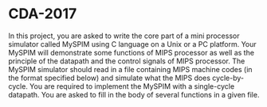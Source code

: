 # CDA-2017

In this project, you are asked to write the core part of a mini processor simulator called MySPIM using C language on a Unix or a PC platform. Your MySPIM will demonstrate some functions of MIPS processor as well as the principle of the datapath and the control signals of MIPS processor. The MySPIM simulator should read in a file containing MIPS machine codes (in the format specified below) and simulate what the MIPS does cycle-by-cycle. You are required to implement the MySPIM with a single-cycle datapath. You are asked to fill in the body of several functions in a given file. 
